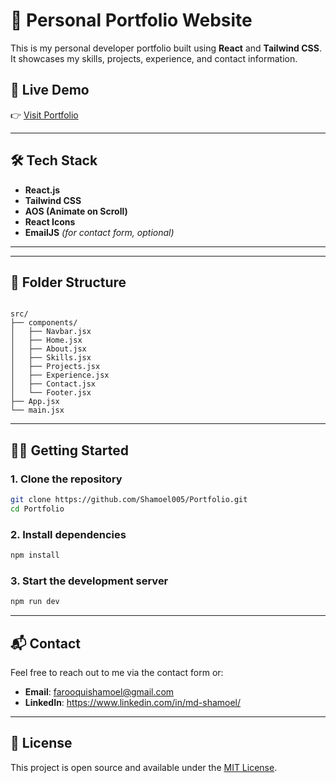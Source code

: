 
# 💼 Personal Portfolio Website

This is my personal developer portfolio built using **React** and **Tailwind CSS**.  
It showcases my skills, projects, experience, and contact information.

## 🚀 Live Demo

👉 [Visit Portfolio](https://your-live-site-link.com)  

---

## 🛠️ Tech Stack

- **React.js**
- **Tailwind CSS**
- **AOS (Animate on Scroll)**
- **React Icons**
- **EmailJS** *(for contact form, optional)*

---


---

## 📁 Folder Structure

```

src/
├── components/
│   ├── Navbar.jsx
│   ├── Home.jsx
│   ├── About.jsx
│   ├── Skills.jsx
│   ├── Projects.jsx
│   ├── Experience.jsx
│   ├── Contact.jsx
│   └── Footer.jsx
├── App.jsx
└── main.jsx

````

---

## 🧑‍💻 Getting Started

### 1. Clone the repository

```bash
git clone https://github.com/Shamoel005/Portfolio.git
cd Portfolio
````

### 2. Install dependencies

```bash
npm install
```

### 3. Start the development server

```bash
npm run dev
```

---

## 📬 Contact

Feel free to reach out to me via the contact form or:

* **Email**: [farooquishamoel@gmail.com](mailto:your.email@example.com)
* **LinkedIn**: https://www.linkedin.com/in/md-shamoel/

---

## 📄 License

This project is open source and available under the [MIT License](LICENSE).

```


